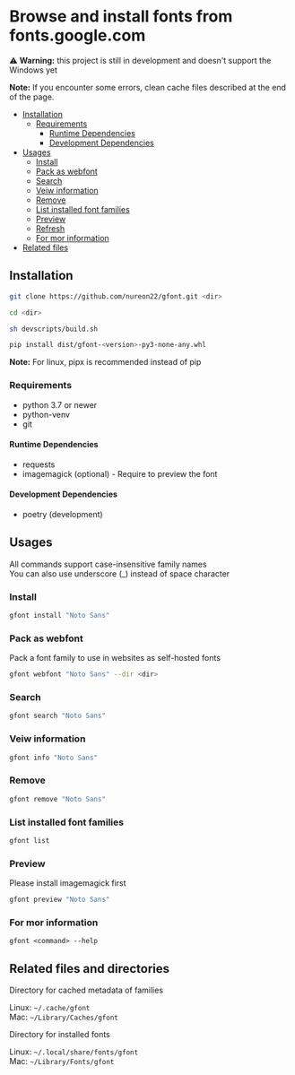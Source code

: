 # Browse and install fonts from fonts.google.com

⚠️ **Warning:** this project is still in development and doesn't support the Windows yet

**Note:** If you encounter some errors, clean cache files described at the end of the page.

- [Installation](#installation)
  - [Requirements](#requirements)
    - [Runtime Dependencies](#runtime-dependencies)
    - [Development Dependencies](#development-dependencies)
- [Usages](#usages)
  - [Install](#install)
  - [Pack as webfont](#pack-as-webfont)
  - [Search](#search)
  - [Veiw information](#veiw-information)
  - [Remove](#remove)
  - [List installed font families](#list-installed-font-families)
  - [Preview](#preview)
  - [Refresh](#refresh)
  - [For mor information](#for-mor-information)
- [Related files](#related-files)


## Installation

```sh
git clone https://github.com/nureon22/gfont.git <dir>

cd <dir>

sh devscripts/build.sh

pip install dist/gfont-<version>-py3-none-any.whl
```

**Note:** For linux, pipx is recommended instead of pip

### Requirements

* python 3.7 or newer
* python-venv
* git

#### Runtime Dependencies

* requests
* imagemagick (optional) - Require to preview the font

#### Development Dependencies

* poetry (development)

## Usages

All commands support case-insensitive family names\
You can also use underscore (\_) instead of space character

### Install

```sh
gfont install "Noto Sans"
```

### Pack as webfont
Pack a font family to use in websites as self-hosted fonts

```sh
gfont webfont "Noto Sans" --dir <dir>
```

### Search

```sh
gfont search "Noto Sans"
```

### Veiw information

```sh
gfont info "Noto Sans"
```

### Remove

```sh
gfont remove "Noto Sans"
```

### List installed font families

```sh
gfont list
```

### Preview

Please install imagemagick first
```sh
gfont preview "Noto Sans"
```

### For mor information
`gfont <command> --help`


## Related files and directories

Directory for cached metadata of families

Linux: `~/.cache/gfont`\
Mac: `~/Library/Caches/gfont`


Directory for installed fonts

Linux: `~/.local/share/fonts/gfont`\
Mac: `~/Library/Fonts/gfont`
